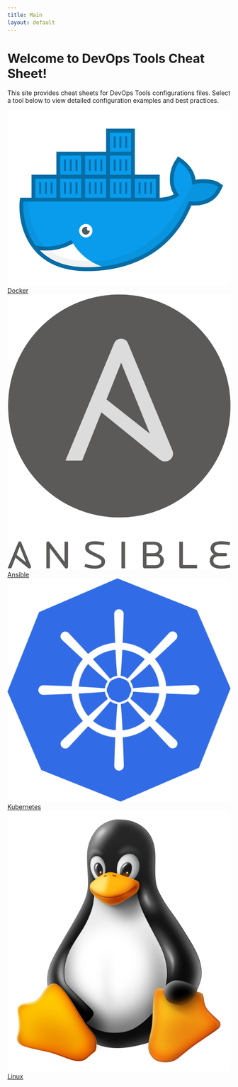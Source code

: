 ```yaml
---
title: Main
layout: default
---
```


# Welcome to DevOps Tools Cheat Sheet!

This site provides cheat sheets for DevOps Tools configurations files. Select a tool below to view detailed configuration examples and best practices.

<div class="grid">
  <a href="/docker">
    <div class="tile">
      <img src="/assets/images/docker.png" alt="Docker Logo">
      <span>Docker</span>
    </div>
  </a>
  
  <a href="/ansible">
    <div class="tile">
      <img src="/assets/images/ansible.png" alt="Ansible Logo">
      <span>Ansible</span>
    </div>
  </a>
  
  <a href="/kubernetes">
    <div class="tile">
      <img src="/assets/images/kubernetes.png" alt="Kubernetes Logo">
      <span>Kubernetes</span>
    </div>
  </a>

  <a href="/linux">
  <div class="tile">
      <img src="/assets/images/linux.png" alt="Linux Logo">
      <span>Linux</span>
  </div>
  </a>

</div>
